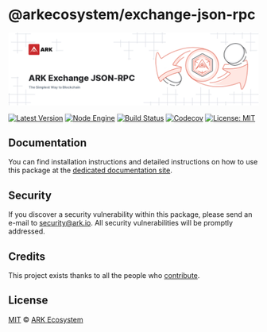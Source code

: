 # @arkecosystem/exchange-json-rpc

<p align="center">
    <img src="https://raw.githubusercontent.com/ARKEcosystem/exchange-json-rpc/master/banner.png" />
</p>

[![Latest Version](https://badgen.now.sh/npm/v/@arkecosystem/exchange-json-rpc)](https://www.npmjs.com/package/@arkecosystem/exchange-json-rpc)
[![Node Engine](https://badgen.now.sh/npm/node/@arkecosystem/exchange-json-rpc)](https://www.npmjs.com/package/@arkecosystem/exchange-json-rpc)
[![Build Status](https://badgen.now.sh/circleci/github/ArkEcosystem/exchange-json-rpc)](https://circleci.com/gh/ArkEcosystem/exchange-json-rpc)
[![Codecov](https://badgen.now.sh/codecov/c/github/ArkEcosystem/exchange-json-rpc)](https://codecov.io/gh/ArkEcosystem/exchange-json-rpc)
[![License: MIT](https://badgen.now.sh/badge/license/MIT/green)](https://opensource.org/licenses/MIT)

## Documentation

You can find installation instructions and detailed instructions on how to use this package at the [dedicated documentation site](https://docs.ark.io/exchanges/json-rpc.html).

## Security

If you discover a security vulnerability within this package, please send an e-mail to security@ark.io. All security vulnerabilities will be promptly addressed.

## Credits

This project exists thanks to all the people who [contribute](../../../../contributors).

## License

[MIT](LICENSE) © [ARK Ecosystem](https://ark.io)
